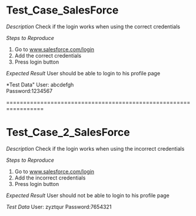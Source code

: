 # Test_Case_SalesForce

*Description*
Check if the login works when using the correct credentials

*Steps to Reproduce*
1. Go to www.salesforce.com/login
2. Add the correct credentials
3. Press login button

*Expected Result*
User should be able to login to his profile page

*Test Data"
User: abcdefgh  
Password:1234567

=================================================================

# Test_Case_2_SalesForce

*Description*
Check if the login works when using the incorrect credentials

*Steps to Reproduce*
1. Go to www.salesforce.com/login
2. Add the incorrect credentials
3. Press login button

*Expected Result*
User should not be able to login to his profile page

*Test Data*
User: zyztqur 
Password:7654321
